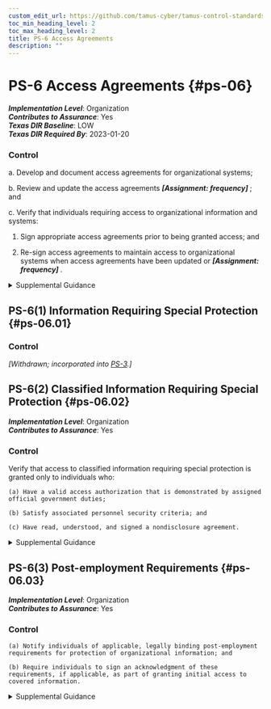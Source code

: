 ```yaml
---
custom_edit_url: https://github.com/tamus-cyber/tamus-control-standards/tree/main/content/tamus.edu/TAMUS_profile.xml
toc_min_heading_level: 2
toc_max_heading_level: 2
title: PS-6 Access Agreements
description: ""
---
```


# PS-6 Access Agreements {#ps-06}

_**Implementation Level**_: Organization\
_**Contributes to Assurance**_: Yes\
_**Texas DIR Baseline**_: LOW\
_**Texas DIR Required By**_: 2023-01-20

### Control



a. Develop and document access agreements for organizational systems;

b. Review and update the access agreements <strong title="ps-06_odp.01"> <em>[Assignment: frequency]</em> </strong> ; and

c. Verify that individuals requiring access to organizational information and systems:

1. Sign appropriate access agreements prior to being granted access; and

2. Re-sign access agreements to maintain access to organizational systems when access agreements have been updated or <strong title="ps-06_odp.02"> <em>[Assignment: frequency]</em> </strong>.


<details><summary>Supplemental Guidance</summary>Access agreements include nondisclosure agreements, acceptable use agreements, rules of behavior, and conflict-of-interest agreements. Signed access agreements include an acknowledgement that individuals have read, understand, and agree to abide by the constraints associated with organizational systems to which access is authorized. Organizations can use electronic signatures to acknowledge access agreements unless specifically prohibited by organizational policy.</details>


## PS-6(1) Information Requiring Special Protection {#ps-06.01}

### Control

<em>[Withdrawn; incorporated into [PS-3](/catalog/ps/ps-03#ps-03).]</em>



## PS-6(2) Classified Information Requiring Special Protection {#ps-06.02}

_**Implementation Level**_: Organization\
_**Contributes to Assurance**_: Yes

### Control

Verify that access to classified information requiring special protection is granted only to individuals who:

    (a) Have a valid access authorization that is demonstrated by assigned official government duties;

    (b) Satisfy associated personnel security criteria; and

    (c) Have read, understood, and signed a nondisclosure agreement.


<details><summary>Supplemental Guidance</summary>Classified information that requires special protection includes collateral information, Special Access Program (SAP) information, and Sensitive Compartmented Information (SCI). Personnel security criteria reflect applicable laws, executive orders, directives, regulations, policies, standards, and guidelines.</details>


## PS-6(3) Post-employment Requirements {#ps-06.03}

_**Implementation Level**_: Organization\
_**Contributes to Assurance**_: Yes

### Control



    (a) Notify individuals of applicable, legally binding post-employment requirements for protection of organizational information; and

    (b) Require individuals to sign an acknowledgment of these requirements, if applicable, as part of granting initial access to covered information.


<details><summary>Supplemental Guidance</summary>Organizations consult with the Office of the General Counsel regarding matters of post-employment requirements on terminated individuals.</details>
